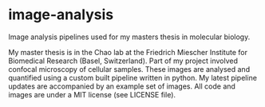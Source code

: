 # image-analysis
Image analysis pipelines used for my masters thesis in molecular biology.

My master thesis is in the Chao lab at the Friedrich Miescher Institute for Biomedical Research (Basel, Switzerland). Part of my project involved confocal microscopy of cellular samples. These images are analysed and quantified using a custom built pipeline written in python. My latest pipeline updates are accompanied by an example set of images. All code and images are under a MIT license (see LICENSE file).

